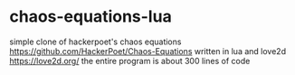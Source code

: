 # chaos-equations-lua
simple clone of hackerpoet's chaos equations
https://github.com/HackerPoet/Chaos-Equations written in lua and love2d https://love2d.org/
the entire program is about 300 lines of code
